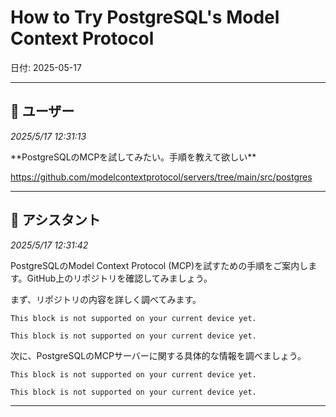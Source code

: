 # How to Try PostgreSQL's Model Context Protocol

日付: 2025-05-17

---

## 👤 ユーザー
*2025/5/17 12:31:13*

\*\*PostgreSQLのMCPを試してみたい。手順を教えて欲しい\*\*

https://github.com/modelcontextprotocol/servers/tree/main/src/postgres

---

## 🤖 アシスタント
*2025/5/17 12:31:42*

PostgreSQLのModel Context Protocol (MCP)を試すための手順をご案内します。GitHub上のリポジトリを確認してみましょう。

まず、リポジトリの内容を詳しく調べてみます。
```
This block is not supported on your current device yet.
```


```
This block is not supported on your current device yet.
```



次に、PostgreSQLのMCPサーバーに関する具体的な情報を調べましょう。
```
This block is not supported on your current device yet.
```


```
This block is not supported on your current device yet.
```

---
